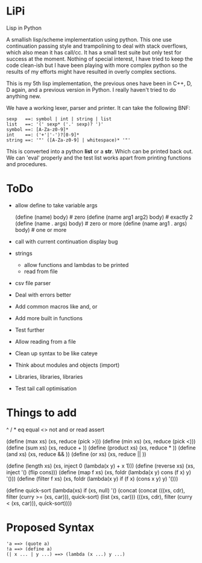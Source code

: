LiPi
====

Lisp in Python

A smallish lisp/scheme implementation using python. This one use continuation passing style and trampolining to deal with stack overflows, which also mean it has call/cc. It has a small test suite but only test for success at the moment. Nothing of special interest, I have tried to keep the code clean-ish but I have been playing with more complex python so the results of my efforts might have resulted in overly complex sections. 

This is my 5th lisp implementation, the previous ones have been in C++, D, D again, and a previous version in Python. I really haven't tried to do anything new. 

We have a working lexer, parser and printer. It can take the following BNF:
   
    sexp   ==: symbol | int | string | list
    list   ==: '(' sexp* ('.' sexp)? ')'
    symbol ==: [A-Za-z0-9]*
    int    ==: ('+'|'-')?[0-9]*
    string ==: '"' ([A-Za-z0-9] | whitespace)* '"'

This is converted into a python **list** or a **str**. Which can be printed back out. We can 'eval' properly and the test list works apart from printing functions and procedures. 

ToDo
====

  - allow define to take variable args 

      (define (name) body) # zero
      (define (name arg1 arg2) body) # exactly 2
      (define (name . args) body) # zero or more
      (define (name arg1 . args) body) # one or more

  - call with current continuation display bug
  - strings
    + allow functions and lambdas to be printed
    + read from file
  - csv file parser
  - Deal with errors better
  - Add common macros like and, or
  - Add more built in functions
  - Test further
  - Allow reading from a file
  - Clean up syntax to be like cateye
  - Think about modules and objects (import)
  - Libraries, libraries, libraries
  - Test tail call optimisation


Things to add
==============

^ / * eq equal <> not and or read assert

(define (max xs) (xs,  reduce (pick >)))
(define (min xs) (xs,  reduce (pick <)))
(define (sum xs)         (xs, reduce +  ))
(define (product xs)     (xs, reduce *  ))
(define (and xs)         (xs, reduce && ))
(define (or  xs)         (xs, reduce || ))



(define (length xs) 
  (xs,  inject
        0 
        (lambda(x y) + x 1)))
(define (reverse xs)
  (xs,  inject
        '()
        (flip cons)))
(define (map f xs)
  (xs,  foldr
        (lambda(x y) cons (f x) y)
        '()))
(define (filter f xs)
  (xs,  foldr
        (lambda(x y) if (f x) (cons x y) y)
        '()))

(define quick-sort (lambda(xs) 
  if  (xs, null)
      '()
      (concat (concat (((xs, cdr), filter (curry >= (xs, car))), quick-sort)
      (list (xs, car)))
              (((xs, cdr), filter (curry < (xs, car))), quick-sort))))



Proposed Syntax
===============

    'a ==> (quote a)
    !a ==> (define a)
    (| x ... | y ...) ==> (lambda (x ...) y ...)

